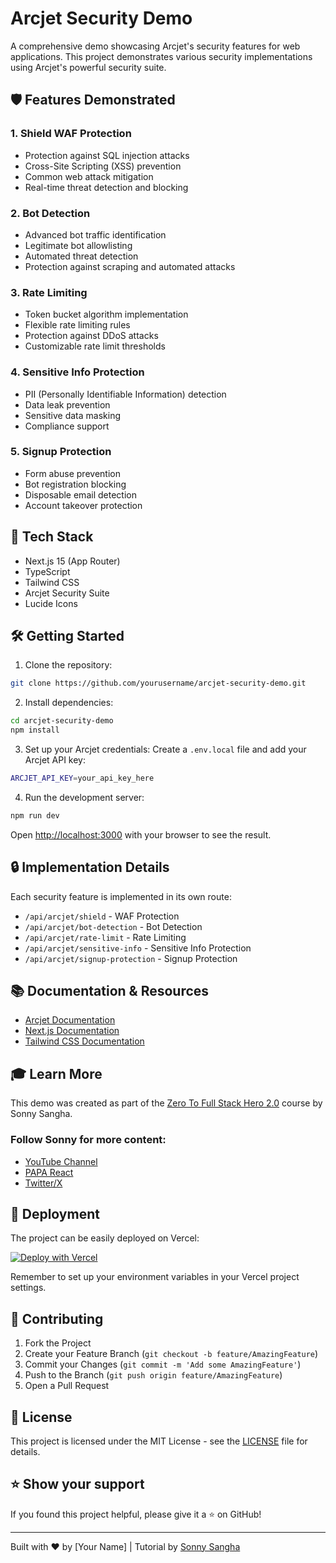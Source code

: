 # Arcjet Security Demo

A comprehensive demo showcasing Arcjet's security features for web applications. This project demonstrates various security implementations using Arcjet's powerful security suite.

## 🛡️ Features Demonstrated

### 1. Shield WAF Protection

- Protection against SQL injection attacks
- Cross-Site Scripting (XSS) prevention
- Common web attack mitigation
- Real-time threat detection and blocking

### 2. Bot Detection

- Advanced bot traffic identification
- Legitimate bot allowlisting
- Automated threat detection
- Protection against scraping and automated attacks

### 3. Rate Limiting

- Token bucket algorithm implementation
- Flexible rate limiting rules
- Protection against DDoS attacks
- Customizable rate limit thresholds

### 4. Sensitive Info Protection

- PII (Personally Identifiable Information) detection
- Data leak prevention
- Sensitive data masking
- Compliance support

### 5. Signup Protection

- Form abuse prevention
- Bot registration blocking
- Disposable email detection
- Account takeover protection

## 🚀 Tech Stack

- Next.js 15 (App Router)
- TypeScript
- Tailwind CSS
- Arcjet Security Suite
- Lucide Icons

## 🛠️ Getting Started

1. Clone the repository:

```bash
git clone https://github.com/yourusername/arcjet-security-demo.git
```

2. Install dependencies:

```bash
cd arcjet-security-demo
npm install
```

3. Set up your Arcjet credentials:
   Create a `.env.local` file and add your Arcjet API key:

```bash
ARCJET_API_KEY=your_api_key_here
```

4. Run the development server:

```bash
npm run dev
```

Open [http://localhost:3000](http://localhost:3000) with your browser to see the result.

## 🔒 Implementation Details

Each security feature is implemented in its own route:

- `/api/arcjet/shield` - WAF Protection
- `/api/arcjet/bot-detection` - Bot Detection
- `/api/arcjet/rate-limit` - Rate Limiting
- `/api/arcjet/sensitive-info` - Sensitive Info Protection
- `/api/arcjet/signup-protection` - Signup Protection

## 📚 Documentation & Resources

- [Arcjet Documentation](https://docs.arcjet.com)
- [Next.js Documentation](https://nextjs.org/docs)
- [Tailwind CSS Documentation](https://tailwindcss.com/docs)

## 🎓 Learn More

This demo was created as part of the [Zero To Full Stack Hero 2.0](https://www.papareact.com/course) course by Sonny Sangha.

### Follow Sonny for more content:

- [YouTube Channel](https://www.youtube.com/sonnysangha)
- [PAPA React](https://www.papareact.com)
- [Twitter/X](https://twitter.com/sonnysangha)

## 🚀 Deployment

The project can be easily deployed on Vercel:

[![Deploy with Vercel](https://vercel.com/button)](https://vercel.com/new/clone?repository-url=https://github.com/yourusername/arcjet-security-demo)

Remember to set up your environment variables in your Vercel project settings.

## 🤝 Contributing

1. Fork the Project
2. Create your Feature Branch (`git checkout -b feature/AmazingFeature`)
3. Commit your Changes (`git commit -m 'Add some AmazingFeature'`)
4. Push to the Branch (`git push origin feature/AmazingFeature`)
5. Open a Pull Request

## 📝 License

This project is licensed under the MIT License - see the [LICENSE](LICENSE) file for details.

## ⭐️ Show your support

If you found this project helpful, please give it a ⭐️ on GitHub!

---

Built with ❤️ by [Your Name] | Tutorial by [Sonny Sangha](https://www.youtube.com/sonnysangha)
